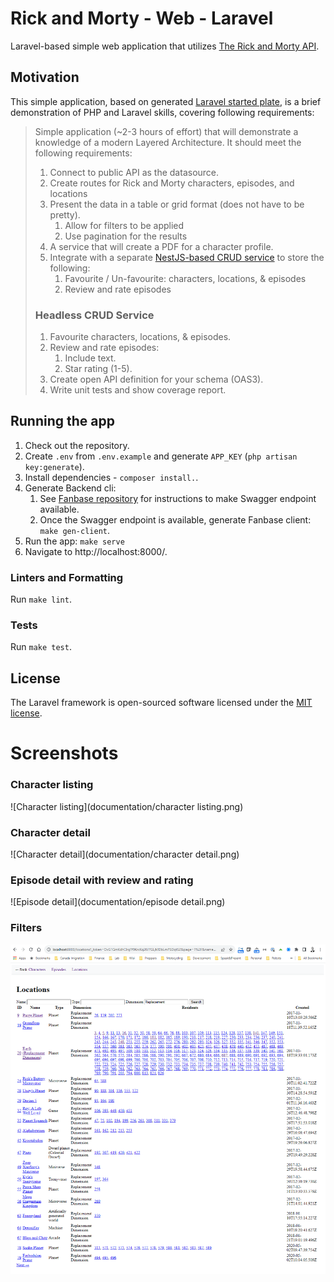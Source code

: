 # Rick and Morty - Web - Laravel

Laravel-based simple web application that utilizes [The Rick and Morty API](https://rickandmortyapi.com).

## Motivation

This simple application, based on generated [Laravel started plate](https://laravel.com/docs/10.x#creating-a-laravel-project),
is a brief demonstration of PHP and Laravel skills, covering following requirements:

> Simple application (~2-3 hours of effort) that will demonstrate a knowledge of a modern Layered Architecture. It
> should meet the following requirements:
>
> 1. Connect to public API as the datasource.
> 2. Create routes for Rick and Morty characters, episodes, and locations
> 3. Present the data in a table or grid format (does not have to be pretty).
>    1. Allow for filters to be applied
>    2. Use pagination for the results
> 4. A service that will create a PDF for a character profile.
> 5. Integrate with a separate [NestJS-based CRUD service](https://github.com/davidlukac/rick-n-morty-fanbase-nestjs) to
>    store the following:
>    1. Favourite / Un-favourite: characters, locations, & episodes
>    2. Review and rate episodes
>
> ### Headless CRUD Service
>
> 1. Favourite characters, locations, & episodes.
> 2. Review and rate episodes:
>    1. Include text.
>    2. Star rating (1-5).
> 3. Create open API definition for your schema (OAS3).
> 4. Write unit tests and show coverage report.

## Running the app

1. Check out the repository.
2. Create `.env` from `.env.example` and generate `APP_KEY` (`php artisan key:generate`).
3. Install dependencies - `composer install.`.
4. Generate Backend cli:
   1. See [Fanbase repository](https://github.com/davidlukac/rick-n-morty-fanbase-nestjs) for instructions to make Swagger endpoint available.
   2. Once the Swagger endpoint is available, generate Fanbase client: `make gen-client`.
5. Run the app: `make serve`
6. Navigate to http://localhost:8000/.

### Linters and Formatting

Run `make lint`.

### Tests

Run `make test`.

## License

The Laravel framework is open-sourced software licensed under the [MIT license](https://opensource.org/licenses/MIT).

# Screenshots

### Character listing
![Character listing](documentation/character listing.png)

### Character detail
![Character detail](documentation/character detail.png)

### Episode detail with review and rating
![Episode detail](documentation/episode detail.png)

### Filters
![Filters](documentation/filters.png)
